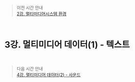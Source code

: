 > 이전 시간 안내  
> [2강. 멀티미디어시스템 환경](./02_Multimedia_System_Environment.md)  

<br>

# 3강. 멀티미디어 데이터(1) - 텍스트  

<br>

> 다음 시간 안내  
> [4강. 멀티미디어 데이터(2) - 사운드](./04_Multimedia_Data2__Sound.md)  